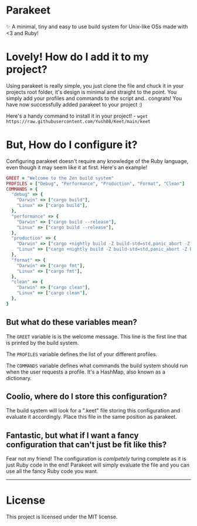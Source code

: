 # Parakeet
✨ A minimal, tiny and easy to use build system for Unix-like OSs made with <3 and Ruby!

# Lovely! How do I add it to my project?
Using parakeet is really simple, you just clone the file and chuck it in your projects root folder, it's design is minimal and straight to the point. You simply add your profiles and commands to the script and.. congrats! You have now successfully added parakeet to your project :)      
      
Here's a handy command to install it in your project! - `wget https://raw.githubusercontent.com/Yush08/Keet/main/keet` 

# But, How do I configure it?
Configuring parakeet doesn't require any knowledge of the Ruby language, even though it may seem like it at first. Here's an example!

```ruby
GREET = "Welcome to the Zen build system"
PROFILES = ["Debug", "Performance", "Production", "Format", "Clean"]
COMMANDS = {
  "debug" => {
    "Darwin" => ["cargo build"],
    "Linux" => ["cargo build"],
  },
  "performance" => {
    "Darwin" => ["cargo build --release"],
    "Linux" => ["cargo build --release"],
  },
  "production" => {
    "Darwin" => ["cargo +nightly build -Z build-std=std,panic_abort -Z build-std-features=panic_immediate_abort --target aarch64-apple-darwin --release"],
    "Linux" => ["cargo +nightly build -Z build-std=std,panic_abort -Z build-std-features=panic_immediate_abort --target x86_64-unknown-linux-gnu --release"],
  },
  "format" => {
    "Darwin" => ["cargo fmt"],
    "Linux" => ["cargo fmt"],
  },
  "clean" => {
    "Darwin" => ["cargo clean"],
    "Linux" => ["cargo clean"],
  },
}
```
## But what do these variables mean?

The `GREET` variable is is the welcome message. This line is the first line that is printed by the build system.               
       
The `PROFILES` variable defines the list of your different profiles.       
      
The `COMMANDS` variable defines what commands the build system should run when the user requests a profile. It's a HashMap, also known as a dictionary.       

## Coolio, where do I store this configuration?
The build system will look for a ".keet" file storing this configuration and evaluate it accordingly. Place this file in the same position as parakeet.

## Fantastic, but what if I want a fancy configuration that can't just be fit like this?
Fear not my friend! The configuration is *comlpetely* turing complete as it is just Ruby code in the end! Parakeet will simply evaluate the file and you can use all the fancy Ruby code you want.
___

# License
This project is licensed under the MIT license.
